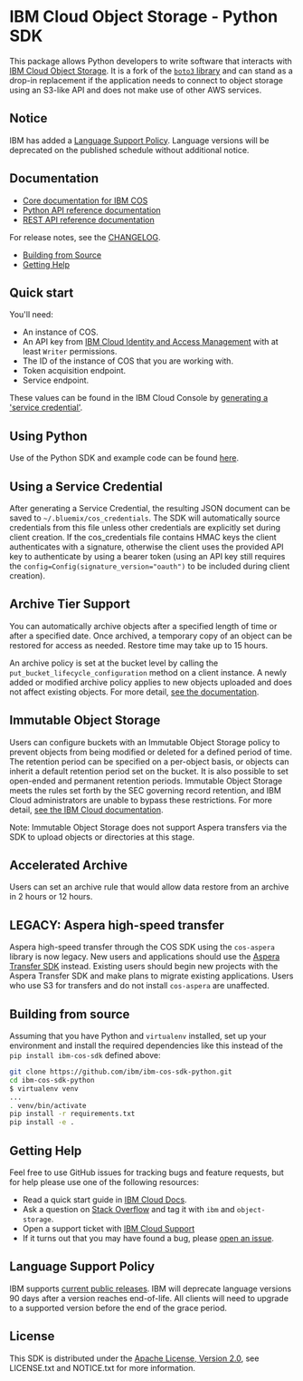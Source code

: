 # IBM Cloud Object Storage - Python SDK

This package allows Python developers to write software that interacts with [IBM Cloud Object Storage](https://cloud.ibm.com/docs/services/cloud-object-storage/about-cos.html). It is a fork of the [`boto3` library](https://github.com/boto/boto3) and can stand as a drop-in replacement if the application needs to connect to object storage using an S3-like API and does not make use of other AWS services.

## Notice

IBM has added a [Language Support Policy](#language-support-policy). Language versions will be deprecated on the published schedule without additional notice.

## Documentation

* [Core documentation for IBM COS](https://cloud.ibm.com/docs/services/cloud-object-storage/getting-started.html)
* [Python API reference documentation](https://ibm.github.io/ibm-cos-sdk-python)
* [REST API reference documentation](https://cloud.ibm.com/docs/services/cloud-object-storage/api-reference/about-api.html)

For release notes, see the [CHANGELOG](CHANGELOG.md).

* [Building from Source](#building-from-source)
* [Getting Help](#getting-help)

## Quick start

You\'ll need:

* An instance of COS.
* An API key from [IBM Cloud Identity and Access Management](https://cloud.ibm.com/docs/iam/users_roles.html) with at least `Writer` permissions.
* The ID of the instance of COS that you are working with.
* Token acquisition endpoint.
* Service endpoint.

These values can be found in the IBM Cloud Console by [generating a \'service credential\'](https://cloud.ibm.com/docs/cloud-object-storage?topic=cloud-object-storage-service-credentials).

## Using Python

Use of the Python SDK and example code can be found [here](https://cloud.ibm.com/docs/cloud-object-storage?topic=cloud-object-storage-python).

## Using a Service Credential

After generating a Service Credential, the resulting JSON document can be saved to `~/.bluemix/cos_credentials`. The SDK will automatically source credentials from this file unless other credentials are explicitly set during client creation. If the cos_credentials file contains HMAC keys the client authenticates with a signature, otherwise the client uses the provided API key to authenticate by using a bearer token (using an API key still requires the `config=Config(signature_version="oauth")` to be included during client creation).

## Archive Tier Support

You can automatically archive objects after a specified length of time or after a specified date. Once archived, a temporary copy of an object can be restored for access as needed. Restore time may take up to 15 hours.

An archive policy is set at the bucket level by calling the `put_bucket_lifecycle_configuration` method on a client instance. A newly added or modified archive policy applies to new objects uploaded and does not affect existing objects. For more detail, [see the documentation](https://cloud.ibm.com/docs/services/cloud-object-storage/libraries/python.html#python).

## Immutable Object Storage

Users can configure buckets with an Immutable Object Storage policy to prevent objects from being modified or deleted for a defined period of time. The retention period can be specified on a per-object basis, or objects can inherit a default retention period set on the bucket. It is also possible to set open-ended and permanent retention periods. Immutable Object Storage meets the rules set forth by the SEC governing record retention, and IBM Cloud administrators are unable to bypass these restrictions. For more detail, [see the IBM Cloud documentation](https://cloud.ibm.com/docs/services/cloud-object-storage/libraries/python.html#python).

Note: Immutable Object Storage does not support Aspera transfers via the SDK to upload objects or directories at this stage.

## Accelerated Archive

Users can set an archive rule that would allow data restore from an archive in 2 hours or 12 hours.

## LEGACY: Aspera high-speed transfer

Aspera high-speed transfer through the COS SDK using the `cos-aspera` library is now legacy. New users and applications should use the [Aspera Transfer SDK](https://developer.ibm.com/apis/catalog/aspera--aspera-transfer-sdk/Introduction) instead. Existing users should begin new projects with the Aspera Transfer SDK and make plans to migrate existing applications. Users who use S3 for transfers and do not install `cos-aspera` are unaffected.

## Building from source

Assuming that you have Python and `virtualenv` installed, set up your environment and install the required dependencies like this instead of the `pip install ibm-cos-sdk` defined above:

```sh
git clone https://github.com/ibm/ibm-cos-sdk-python.git
cd ibm-cos-sdk-python
$ virtualenv venv
...
. venv/bin/activate
pip install -r requirements.txt
pip install -e .
```

## Getting Help

Feel free to use GitHub issues for tracking bugs and feature requests, but for help please use one of the following resources:

* Read a quick start guide in [IBM Cloud Docs](https://cloud.ibm.com/docs/cloud-object-storage?topic=cloud-object-storage-sdk-gs&code=python).
* Ask a question on [Stack Overflow](https://stackoverflow.com/) and tag it with `ibm` and `object-storage`.
* Open a support ticket with [IBM Cloud Support](https://cloud.ibm.com/unifiedsupport/supportcenter/)
* If it turns out that you may have found a bug, please [open an issue](https://github.com/ibm/ibm-cos-sdk-python/issues/new).

## Language Support Policy

IBM supports [current public releases](https://devguide.python.org/versions/#versions). IBM will deprecate language versions 90 days after a version reaches end-of-life. All clients will need to upgrade to a supported version before the end of the grace period.

## License

This SDK is distributed under the [Apache License, Version 2.0](http://www.apache.org/licenses/LICENSE-2.0), see LICENSE.txt and NOTICE.txt for more information.
